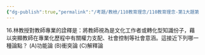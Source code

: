 ```yaml
---
{"dg-publish":true,"permalink":"/考題/教檢/110教育理念/110教育理念-第1大題第16題/","tags":["考題","題目","未完"]}
---
```


16.林教授對教師專業的詮釋是：將教師視為是文化工作者或轉化型知識份子，藉以突顯教師在專業化歷程中有關權力支配、社會控制等社會意涵。這接近下列哪一種論點？ 
(A)功能論 
(B)衝突論 
(C)解釋論 
